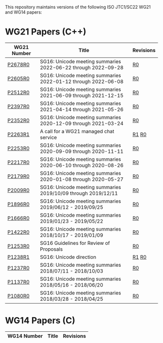This repository maintains versions of the following
ISO JTC1/SC22 WG21 and WG14 papers:


# WG21 Papers (C++)

WG21 Number     | Title | Revisions
--------------- | ----- | ----
[P2678R0][]     | SG16: Unicode meeting summaries 2022-06-22 through 2022-09-28 | [R0][P2678R0]
[P2605R0][]     | SG16: Unicode meeting summaries 2022-01-12 through 2022-06-08 | [R0][P2605R0]
[P2512R0][]     | SG16: Unicode meeting summaries 2021-06-09 through 2021-12-15 | [R0][P2512R0]
[P2397R0][]     | SG16: Unicode meeting summaries 2021-04-14 through 2021-05-26 | [R0][P2397R0]
[P2352R0][]     | SG16: Unicode meeting summaries 2020-12-09 through 2021-03-24 | [R0][P2352R0]
[P2263R1][]     | A call for a WG21 managed chat service | [R1][P2263R1] [R0][P2263R0]
[P2253R0][]     | SG16: Unicode meeting summaries 2020-09-09 through 2020-11-11 | [R0][P2253R0]
[P2217R0][]     | SG16: Unicode meeting summaries 2020-06-10 through 2020-08-26 | [R0][P2217R0]
[P2179R0][]     | SG16: Unicode meeting summaries 2020-01-08 through 2020-05-27 | [R0][P2179R0]
[P2009R0][]     | SG16: Unicode meeting summaries 2019/10/09 through 2019/12/11 | [R0][P2009R0]
[P1896R0][]     | SG16: Unicode meeting summaries 2019/06/12 - 2019/09/25 | [R0][P1896R0]
[P1666R0][]     | SG16: Unicode meeting summaries 2019/01/23 - 2019/05/22 | [R0][P1666R0]
[P1422R0][]     | SG16: Unicode meeting summaries 2018/10/17 - 2019/01/09 | [R0][P1422R0]
[P1253R0][]     | SG16 Guidelines for Review of Proposals | [R0][P1253R0]
[P1238R1][]     | SG16: Unicode direction| [R1][P1238R1] [R0][P1238R0]
[P1237R0][]     | SG16: Unicode meeting summaries 2018/07/11 - 2018/10/03 | [R0][P1237R0]
[P1137R0][]     | SG16: Unicode meeting summaries 2018/05/16 - 2018/06/20 | [R0][P1137R0]
[P1080R0][]     | SG16: Unicode meeting summaries 2018/03/28 - 2018/04/25 | [R0][P1080R0]


# WG14 Papers (C)

WG14 Number     | Title | Revisions
--------------- | ----- | ----


[P1080R0]: https://rawcdn.githack.com/sg16-unicode/sg16/50ab7ddd142974f365fe60cc8fc57d6ef00f0ab0/papers/p1080r0.html
[P1137R0]: https://rawcdn.githack.com/sg16-unicode/sg16/50ab7ddd142974f365fe60cc8fc57d6ef00f0ab0/papers/p1137r0.html
[P1237R0]: https://rawcdn.githack.com/sg16-unicode/sg16/50ab7ddd142974f365fe60cc8fc57d6ef00f0ab0/papers/p1237r0.html
[P1238R0]: https://rawcdn.githack.com/sg16-unicode/sg16/50ab7ddd142974f365fe60cc8fc57d6ef00f0ab0/papers/p1238r0.html
[P1238R1]: https://rawcdn.githack.com/sg16-unicode/sg16/50ab7ddd142974f365fe60cc8fc57d6ef00f0ab0/papers/p1238r1.html
[P1253R0]: https://rawcdn.githack.com/sg16-unicode/sg16/50ab7ddd142974f365fe60cc8fc57d6ef00f0ab0/papers/p1253r0.html
[P1422R0]: https://rawcdn.githack.com/sg16-unicode/sg16/50ab7ddd142974f365fe60cc8fc57d6ef00f0ab0/papers/p1422r0.html
[P1666R0]: https://rawcdn.githack.com/sg16-unicode/sg16/50ab7ddd142974f365fe60cc8fc57d6ef00f0ab0/papers/p1666r0.html
[P1896R0]: https://rawcdn.githack.com/sg16-unicode/sg16/50ab7ddd142974f365fe60cc8fc57d6ef00f0ab0/papers/p1896r0.html
[P2009R0]: https://rawcdn.githack.com/sg16-unicode/sg16/50ab7ddd142974f365fe60cc8fc57d6ef00f0ab0/papers/p2009r0.html
[P2179R0]: https://rawcdn.githack.com/sg16-unicode/sg16/50ab7ddd142974f365fe60cc8fc57d6ef00f0ab0/papers/p2179r0.html
[P2217R0]: https://rawcdn.githack.com/sg16-unicode/sg16/50ab7ddd142974f365fe60cc8fc57d6ef00f0ab0/papers/p2217r0.html
[P2253R0]: https://rawcdn.githack.com/sg16-unicode/sg16/50ab7ddd142974f365fe60cc8fc57d6ef00f0ab0/papers/p2253r0.html
[P2263R1]: https://rawcdn.githack.com/sg16-unicode/sg16/50ab7ddd142974f365fe60cc8fc57d6ef00f0ab0/papers/p2263r0.html
[P2263R0]: https://rawcdn.githack.com/sg16-unicode/sg16/d6f25829c10a200aec15705e860abe985c634c84/papers/p2263r1.html
[P2352R0]: https://rawcdn.githack.com/sg16-unicode/sg16/50ab7ddd142974f365fe60cc8fc57d6ef00f0ab0/papers/p2352r0.html
[P2397R0]: https://rawcdn.githack.com/sg16-unicode/sg16/50ab7ddd142974f365fe60cc8fc57d6ef00f0ab0/papers/p2397r0.html
[P2512R0]: https://rawcdn.githack.com/sg16-unicode/sg16/50ab7ddd142974f365fe60cc8fc57d6ef00f0ab0/papers/p2512r0.html
[P2605R0]: https://rawcdn.githack.com/sg16-unicode/sg16/6bf3c61d1781ae2c507335b1a925af38264ebe2d/papers/p2605r0.html
[P2678R0]: https://rawcdn.githack.com/sg16-unicode/sg16/eab1a1dc8ca9d8ada97ed0258655050173599b14/papers/p2678r0.html
